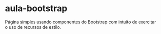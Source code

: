 # aula-bootstrap
Página simples usando componentes do Bootstrap com intuito de exercitar o uso de recursos de estilo.
